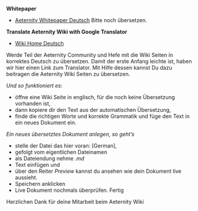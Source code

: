 **Whitepaper**
* [Aeternity Whitepaper Deutsch](https://github.com/aeternity/wiki/wiki/%5BGerman%5D-White-Paper)
  Bitte noch übersetzen.

**Translate Aeternity Wiki with Google Translator**
* [Wiki Home Deutsch](https://translate.google.com/translate?sl=en&tl=de&u=https://github.com/aeternity/wiki/wiki/)

Werde Teil der Aeternity Community und Hefe mit die Wiki Seiten in korrektes Deutsch zu übersetzen.
Damit der erste Anfang leichte ist, haben wir hier einen Link zum Translator. Mit Hilfe dessen kannst Du dazu beitragen die
Aeternity Wiki Seiten zu übersetzen.

_Und so funktioniert es:_

* öffne eine Wiki Seite in englisch, für die noch keine Übersetzung vorhanden ist,
* dann kopiere dir den Text aus der automatischen Übersetzung,
* finde die richtigen Worte und korrekte Grammatik und füge den Text in ein neues Dokument ein.

_Ein neues übersetztes Dokument anlegen, so geht’s_
* stelle der Datei das hier voran: [German],
* gefolgt vom eigentlichen Dateinamen
* als Dateiendung nehme _.md_
* Text einfügen und
* über den Reiter _Preview_ kannst du ansehen wie dein Dokument live aussieht.
* Speichern anklicken
* Live Dokument nochmals überprüfen. Fertig

Herzlichen Dank für deine Mitarbeit beim Aeternity Wiki 